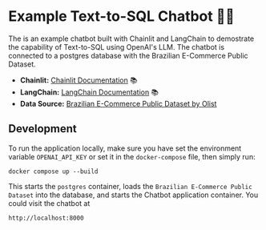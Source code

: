 # Example Text-to-SQL Chatbot 🚀🤖

The is an example chatbot built with Chainlit and LangChain to demostrate the capability of Text-to-SQL using OpenAI's LLM. The chatbot is connected to a postgres database with the Brazilian E-Commerce Public Dataset.

- **Chainlit:** [Chainlit Documentation](https://docs.chainlit.io) 📚
- **LangChain:** [LangChain Documentation](https://python.langchain.com/en/latest/index.html) 📚
- **Data Source:** [Brazilian E-Commerce Public Dataset by Olist](https://www.kaggle.com/datasets/olistbr/brazilian-ecommerce)

## Development
To run the application locally, make sure you have set the environment variable `OPENAI_API_KEY` or set it in the `docker-compose` file, then simply run:
```
docker compose up --build
```
This starts the `postgres` container, loads the `Brazilian E-Commerce Public Dataset` into the database, and starts the Chatbot application container. You could visit the chatbot at 
```
http://localhost:8000
```